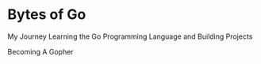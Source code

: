 # Bytes of Go
My Journey Learning the Go Programming Language and Building Projects

Becoming A Gopher
